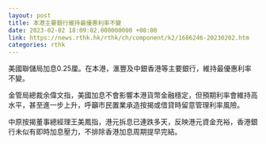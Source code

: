 ```yaml
---
layout: post
title: 本港主要銀行維持最優惠利率不變
date: 2023-02-02 18:09:02.000000000 +08:00
link: https://news.rthk.hk/rthk/ch/component/k2/1686246-20230202.htm
categories: rthk
---
```


美國聯儲局加息0.25厘。在本港，滙豐及中銀香港等主要銀行，維持最優惠利率不變。

金管局總裁余偉文指，美國加息不會影響本港貨幣金融穩定，但預期利率會維持高水平，甚至進一步上升，呼籲市民置業承造按揭或借貸時留意管理利率風險。

中原按揭董事總經理王美鳳指，港元拆息已連跌多天，反映港元資金充裕，香港銀行未似有即時加息壓力，不排除香港加息周期提早完結。
